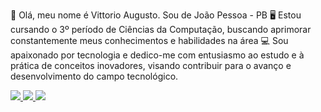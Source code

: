👋 Olá, meu nome é Vittorio Augusto. Sou de João Pessoa - PB
🖥️ Estou cursando o 3º período de Ciências da Computação, buscando aprimorar constantemente meus conhecimentos e habilidades na área
💻 Sou apaixonado por tecnologia e dedico-me com entusiasmo ao estudo e à prática de conceitos inovadores, visando contribuir para o avanço e desenvolvimento do campo tecnológico.

<div>
 <a href="mailto:kevin.lucas284sz@gmail.com" target="_blank">
   <img src="https://img.shields.io/badge/Gmail-D14836?style=for-the-badge&logo=gmail&logoColor=white" target="_blank">
 </a>
 <a href="https://www.linkedin.com/in/kevin-souza-471791236/" target="_blank">
   <img src="https://img.shields.io/badge/-LinkedIn-%230077B5?style=for-the-badge&logo=linkedin&logoColor=white" target="_blank">
 </a>
 <a href="https://www.instagram.com/kevin.l284/?hl=pt-br" target="_blank"><img src="https://img.shields.io/badge/-Instagram-%23E4405F?style=for-the-badge&logo=instagram&logoColor=white" target="_blank">
 </a>
